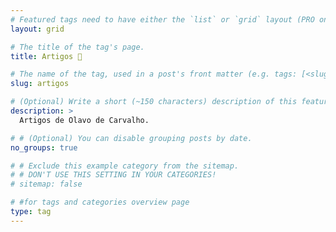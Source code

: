 ```yaml
---
# Featured tags need to have either the `list` or `grid` layout (PRO only).
layout: grid

# The title of the tag's page.
title: Artigos 📝

# The name of the tag, used in a post's front matter (e.g. tags: [<slug>]).
slug: artigos

# (Optional) Write a short (~150 characters) description of this featured tag.
description: >
  Artigos de Olavo de Carvalho.

# # (Optional) You can disable grouping posts by date.
no_groups: true

# # Exclude this example category from the sitemap.
# # DON'T USE THIS SETTING IN YOUR CATEGORIES!
# sitemap: false

# #for tags and categories overview page
type: tag
---
```


<!--

<div id="markdown-toc" style="background: url('https://user-images.githubusercontent.com/11718525/197611877-583a0bb2-a8fb-4275-8827-39f2f06ade6c.png') no-repeat top center fixed;background-size: contain;min-height:30rem;"></div>

-->
